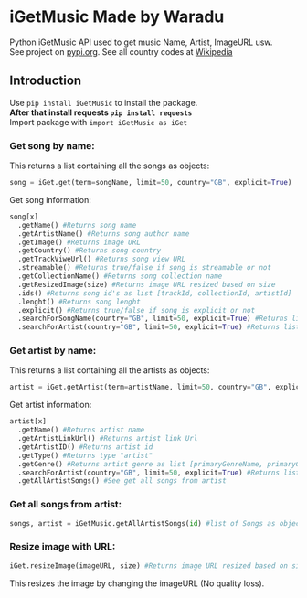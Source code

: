 # iGetMusic Made by Waradu
Python iGetMusic API used to get music Name, Artist, ImageURL usw. <br>
See project on [pypi.org](https://pypi.org/project/iGetMusic/).
See all country codes at [Wikipedia](https://en.wikipedia.org/wiki/ISO_3166-1_alpha-2#Officially_assigned_code_elements)

## Introduction
Use `pip install iGetMusic` to install the package.<br>
**After that install requests `pip install requests`**<br>
Import package with `import iGetMusic as iGet`

### Get song by name:
This returns a list containing all the songs as objects:
```py
song = iGet.get(term=songName, limit=50, country="GB", explicit=True)
```
Get song information:
```py
song[x]
  .getName() #Returns song name
  .getArtistName() #Returns song author name
  .getImage() #Returns image URL
  .getCountry() #Returns song country
  .getTrackViweUrl() #Returns song view URL
  .streamable() #Returns true/false if song is streamable or not
  .getCollectionName() #Returns song collection name
  .getResizedImage(size) #Returns image URL resized based on size
  .ids() #Returns song id's as list [trackId, collectionId, artistId]
  .lenght() #Returns song lenght
  .explicit() #Returns true/false if song is explicit or not
  .searchForSongName(country="GB", limit=50, explicit=True) #Returns list with "limit" amount of songs based on song name as objects
  .searchForArtist(country="GB", limit=50, explicit=True) #Returns list with "limit" amount of artists based on song author name as objects
```

### Get artist by name:
This returns a list containing all the artists as objects:
```py
artist = iGet.getArtist(term=artistName, limit=50, country="GB", explicit=True)
```
Get artist information:
```py
artist[x]
  .getName() #Returns artist name
  .getArtistLinkUrl() #Returns artist link Url
  .getArtistID() #Returns artist id
  .getType() #Returns type "artist"
  .getGenre() #Returns artist genre as list [primaryGenreName, primaryGenreId]
  .searchForArtist(country="GB", limit=50, explicit=True) #Returns list with "limit" amount of artists based on artist name as objects
  .getAllArtistSongs() #See get all songs from artist
```

### Get all songs from artist:
```py
songs, artist = iGetMusic.getAllArtistSongs(id) #list of Songs as objects + artist as object
```

### Resize image with URL:
```py
iGet.resizeImage(imageURL, size) #Returns image URL resized based on size
```
This resizes the image by changing the imageURL (No quality loss).